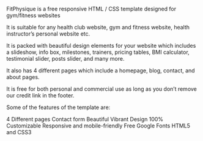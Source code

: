 FitPhysique is a free responsive HTML / CSS template designed for gym/fitness websites 

It is suitable for any health club website, gym and fitness website, health instructor’s personal website etc.

It is packed with beautiful design elements for your website which includes a slideshow, info box, milestones, trainers, pricing tables, BMI calculator, testimonial slider, posts slider, and many more.

It also has 4 different pages which include a homepage, blog, contact, and about pages.

It is free for both personal and commercial use as long as you don’t remove our credit link in the footer.

Some of the features of the template are:

4 Different pages
Contact form
Beautiful Vibrant Design
100% Customizable
Responsive and mobile-friendly
Free Google Fonts
HTML5 and CSS3
